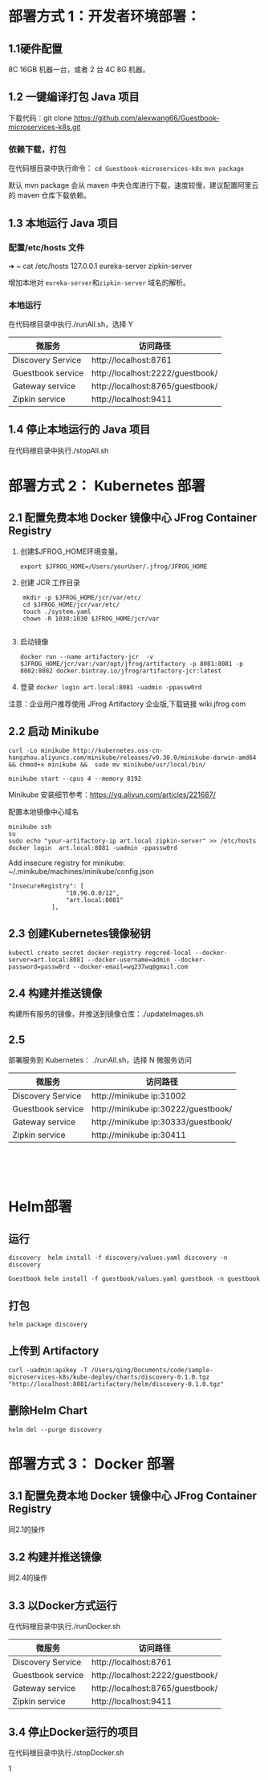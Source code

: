 
# 部署方式 1：开发者环境部署：			

## 1.1硬件配置

8C 16GB 机器一台，或者 2 台 4C 8G 机器。

## 1.2 一键编译打包 Java 项目

下载代码：git clone https://github.com/alexwang66/Guestbook-microservices-k8s.git

### 依赖下载，打包
在代码根目录中执行命令：
`cd Guestbook-microservices-k8s`
`mvn package`

默认 mvn package 会从 maven 中央仓库进行下载，速度较慢，建议配置阿里云的 maven 仓库下载依赖。

## 1.3 本地运行 Java 项目	

### 配置/etc/hosts 文件

➜  ~ cat /etc/hosts
127.0.0.1 eureka-server zipkin-server

增加本地对 `eureka-server`和`zipkin-server` 域名的解析。

### 本地运行
在代码根目录中执行./runAll.sh，选择 Y


|  微服务   | 访问路径  |
|  ----  | ----  |
| Discovery Service | http://localhost:8761 |
| Guestbook service  | http://localhost:2222/guestbook/ |
| Gateway service  | http://localhost:8765/guestbook/|
| Zipkin service  | http://localhost:9411 |


## 1.4 停止本地运行的 Java 项目
在代码根目录中执行./stopAll.sh



# 部署方式 2： Kubernetes 部署

## 2.1 配置免费本地 Docker 镜像中心 JFrog Container Registry 

1. 创建$JFROG_HOME环境变量。
  
    `export $JFROG_HOME=/Users/yourUser/.jfrog/JFROG_HOME`
2. 创建 JCR 工作目录	
```
    mkdir -p $JFROG_HOME/jcr/var/etc/
    cd $JFROG_HOME/jcr/var/etc/
    touch ./system.yaml
    chown -R 1030:1030 $JFROG_HOME/jcr/var
	
```
3. 启动镜像

    `docker run --name artifactory-jcr  -v $JFROG_HOME/jcr/var:/var/opt/jfrog/artifactory -p 8081:8081 -p 8082:8082 docker.bintray.io/jfrog/artifactory-jcr:latest`

4. 登录
	`docker login art.local:8081 -uadmin -ppassw0rd`


注意：企业用户推荐使用 JFrog Artifactory 企业版,下载链接 wiki.jfrog.com		
	

## 2.2 启动 Minikube



`curl -Lo minikube http://kubernetes.oss-cn-hangzhou.aliyuncs.com/minikube/releases/v0.30.0/minikube-darwin-amd64 && chmod+x minikube &&  sudo mv minikube/usr/local/bin/`

`minikube start --cpus 4 --memory 8192`

Minikube 安装细节参考：https://yq.aliyun.com/articles/221687/

配置本地镜像中心域名
```
minikube ssh
su
sudo echo "your-artifactory-ip art.local zipkin-server" >> /etc/hosts
docker login  art.local:8081 -uadmin -ppassw0rd
```
Add insecure registry for minikube:
	~/.minikube/machines/minikube/config.json

```
"InsecureRegistry": [
                "10.96.0.0/12",
                "art.local:8081"
            ],
```
## 2.3 创建Kubernetes镜像秘钥
`kubectl create secret docker-registry regcred-local --docker-server=art.local:8081 --docker-username=admin --docker-password=passw0rd --docker-email=wq237wq@gmail.com`			


## 2.4 构建并推送镜像
构建所有服务的镜像，并推送到镜像仓库：./updateImages.sh


## 2.5

部署服务到 Kubernetes： ./runAll.sh，选择 N
微服务访问


|  微服务   | 访问路径  |
|  ----  | ----  |
| Discovery Service | http://minikube ip:31002 |
| Guestbook service  | http://minikube ip:30222/guestbook/ |
| Gateway service  | http://minikube ip:30333/guestbook/|
| Zipkin service  | http://minikube ip:30411 |


​	
​			
​			
# Helm部署

## 运行
`discovery 
 		helm install -f discovery/values.yaml discovery -n discovery`

`Guestbook
    helm install -f guestbook/values.yaml guestbook -n guestbook `
## 打包
	helm package discovery 
## 上传到 Artifactory
	curl -uadmin:apikey -T /Users/qing/Documents/code/sample-microservices-k8s/kube-deploy/charts/discovery-0.1.0.tgz "http://localhost:8081/artifactory/helm/discovery-0.1.0.tgz"
## 删除Helm Chart
	helm del --purge discovery



# 部署方式 3： Docker 部署

## 3.1 配置免费本地 Docker 镜像中心 JFrog Container Registry 

同2.1的操作

## 3.2 构建并推送镜像 

同2.4的操作

## 3.3 以Docker方式运行 

在代码根目录中执行./runDocker.sh


| 微服务            | 访问路径                         |
| ----------------- | -------------------------------- |
| Discovery Service | http://localhost:8761            |
| Guestbook service | http://localhost:2222/guestbook/ |
| Gateway service   | http://localhost:8765/guestbook/ |
| Zipkin service    | http://localhost:9411            |

## 3.4 停止Docker运行的项目

在代码根目录中执行./stopDocker.sh

1





